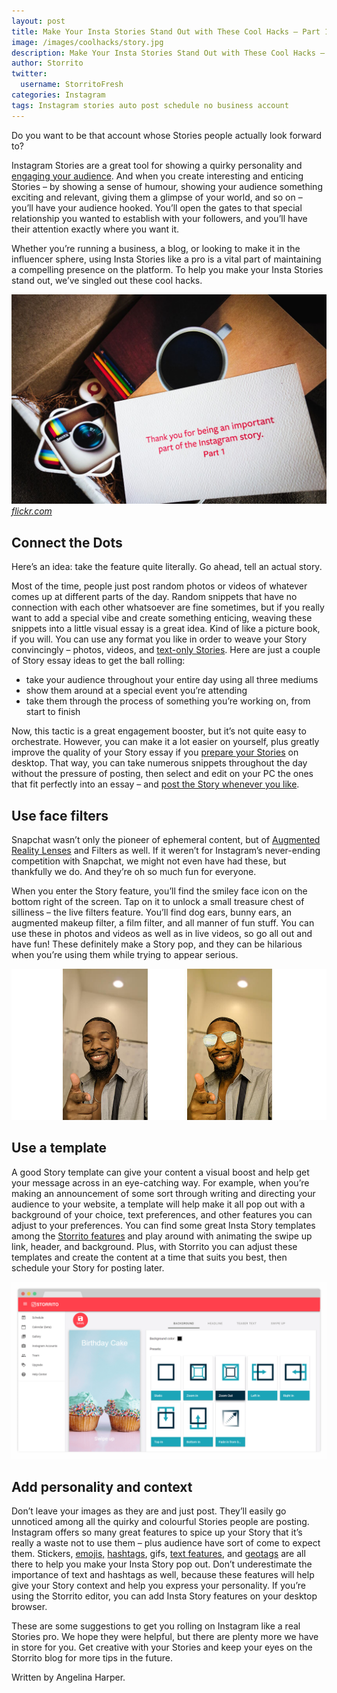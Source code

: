 ```yaml
---
layout: post
title: Make Your Insta Stories Stand Out with These Cool Hacks – Part 1
image: /images/coolhacks/story.jpg
description: Make Your Insta Stories Stand Out with These Cool Hacks – Part 1
author: Storrito
twitter:
  username: StorritoFresh
categories: Instagram
tags: Instagram stories auto post schedule no business account
---
```


Do you want to be that account whose Stories people actually look forward to?

Instagram Stories are a great tool for showing a quirky personality and [engaging your audience](https://blog.storrito.com/instagram/2018/11/22/How-to-Use-Instagram-Stories-to-Boost-Audience-Engagement.html). And when you create interesting and enticing Stories – by showing a sense of humour, showing your audience something exciting and relevant, giving them a glimpse of your world, and so on – you’ll have your audience hooked. You’ll open the gates to that special relationship you wanted to establish with your followers, and you’ll have their attention exactly where you want it. 

Whether you’re running a business, a blog, or looking to make it in the influencer sphere, using Insta Stories like a pro is a vital part of maintaining a compelling presence on the platform. To help you make your Insta Stories stand out, we’ve singled out these cool hacks. 

![Storrito](/images/coolhacks/story_1.jpg "Instagram Story") *[flickr.com](https://www.flickr.com/photos/h4ck/14569024543/)* 

<!--more-->

## Connect the Dots

Here’s an idea: take the feature quite literally. Go ahead, tell an actual story.

Most of the time, people just post random photos or videos of whatever comes up at different parts of the day. Random snippets that have no connection with each other whatsoever are fine sometimes, but if you really want to add a special vibe and create something enticing, weaving these snippets into a little visual essay is a great idea. Kind of like a picture book, if you will. 
You can use any format you like in order to weave your Story convincingly – photos, videos, and [text-only Stories](https://blog.storrito.com/instagram/2018/05/29/how-to-create-a-text-only-story.html). Here are just a couple of Story essay ideas to get the ball rolling:
* take your audience throughout your entire day using all three mediums
* show them around at a special event you’re attending
* take them through the process of something you’re working on, from start to finish

Now, this tactic is a great engagement booster, but it’s not quite easy to orchestrate. However, you can make it a lot easier on yourself, plus greatly improve the quality of your Story essay if you [prepare your Stories](https://blog.storrito.com/instagram/2018/11/06/Prepare-Instagram-Story-on-a-PC.html) on desktop. That way, you can take numerous snippets throughout the day without the pressure of posting, then select and edit on your PC the ones that fit perfectly into an essay – and [post the Story whenever you like](https://blog.storrito.com/instagram/2018/04/16/why-schedule-instagram-stories.html). 


## Use face filters

Snapchat wasn’t only the pioneer of ephemeral content, but of [Augmented Reality Lenses](https://www.groovejones.com/social_app_ar_filters/) and Filters as well. If it weren’t for Instagram’s never-ending competition with Snapchat, we might not even have had these, but thankfully we do. And they’re oh so much fun for everyone. 

When you enter the Story feature, you’ll find the smiley face icon on the bottom right of the screen. Tap on it to unlock a small treasure chest of silliness – the live filters feature. You’ll find dog ears, bunny ears, an augmented makeup filter, a film filter, and all manner of fun stuff. You can use these in photos and videos as well as in live videos, so go all out and have fun! These definitely make a Story pop, and they can be hilarious when you’re using them while trying to appear serious. 

![Storrito](/images/coolhacks/filter.jpg "Instagram Story Filter") 

## Use a template
A good Story template can give your content a visual boost and help get your message across in an eye-catching way. For example, when you’re making an announcement of some sort through writing and directing your audience to your website, a template will help make it all pop out with a background of your choice, text preferences, and other features you can adjust to your preferences. You can find some great Insta Story templates among the [Storrito features](https://storrito.com/) and play around with animating the swipe up link, header, and background. Plus, with Storrito you can adjust these templates and create the content at a time that suits you best, then schedule your Story for posting later. 

![Storrito](/images/coolhacks/templates.png "Instagram Story Template Editor")

## Add personality and context
Don’t leave your images as they are and just post. They’ll easily go unnoticed among all the quirky and colourful Stories people are posting. Instagram offers so many great features to spice up your Story that it’s really a waste not to use them – plus audience have sort of come to expect them. Stickers, [emojis,](https://blog.storrito.com/instagram/2018/11/12/Emojis-Interactions-on-Instagram.html) [hashtags](https://blog.storrito.com/instagram/2018/10/22/How-to-use-Hashtags-in-your-Instagram-Story.html), gifs, [text features](https://blog.storrito.com/instagram/2018/05/23/how-to-add-text-to-your-instagram-story.html), and [geotags](https://blog.storrito.com/instagram/2018/10/29/How-to-use-Geotags-in-your-Instagram-Story.html) are all there to help you make your Insta Story pop out. Don’t underestimate the importance of text and hashtags as well, because these features will help give your Story context and help you express your personality. If you’re using the Storrito editor, you can add Insta Story features on your desktop browser. 

These are some suggestions to get you rolling on Instagram like a real Stories pro. We hope they were helpful, but there are plenty more we have in store for you. Get creative with your Stories and keep your eyes on the Storrito blog for more tips in the future. 

Written by Angelina Harper.